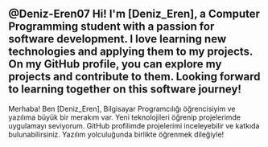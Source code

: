 @Deniz-Eren07
Hi! I'm [Deniz_Eren], a Computer Programming student with a passion for software development.
I love learning new technologies and applying them to my projects. 
On my GitHub profile, you can explore my projects and contribute to them.
Looking forward to learning together on this software journey!
---------------------------------------------------------------------------------------------
Merhaba! Ben [Deniz_Eren], Bilgisayar Programcılığı öğrencisiyim ve yazılıma büyük bir merakım var.
Yeni teknolojileri öğrenip projelerimde uygulamayı seviyorum.
GitHub profilimde projelerimi inceleyebilir ve katkıda bulunabilirsiniz. 
Yazılım yolculuğunda birlikte öğrenmek dileğiyle!





<!---
Deniz-Eren07/Deniz-Eren07 is a ✨ special ✨ repository because its `README.md` (this file) appears on your GitHub profile.
You can click the Preview link to take a look at your changes.
--->
